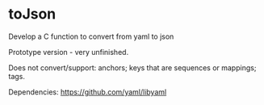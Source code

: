 # toJson
Develop a C function to convert from yaml to json

Prototype version - very unfinished.

Does not convert/support:
    anchors; 
    keys that are sequences or mappings; 
    tags.
    
Dependencies:
    https://github.com/yaml/libyaml
    
